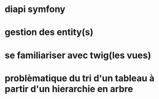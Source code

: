 # diapi symfony

# gestion des entity(s)

# se familiariser avec twig(les vues)

# problèmatique du tri d'un tableau à partir d'un hierarchie en arbre
